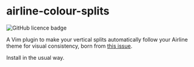 # airline-colour-splits

![GitHub licence badge](https://img.shields.io/github/license/Roy-Orbison/airline-colour-splits?label=licence&style=flat-square)

A Vim plugin to make your vertical splits automatically follow your Airline
theme for visual consistency, born from [this issue][0].

Install in the usual way.
 
 [0]:https://github.com/vim-airline/vim-airline-themes/issues/48#issuecomment-529284237
